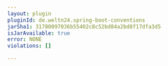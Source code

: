 ```yaml
---
layout: plugin
pluginId: de.weltn24.spring-boot-conventions
jarSha1: 31780097036b55402c8c52bd84a2bd8f17dfa3d5
isJarAvailable: true
error: NONE
violations: []

---
```

